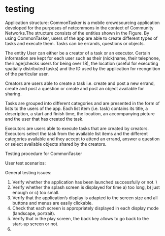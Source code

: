 # testing

Application structure: 
CommonTasker is a mobile crowdsourcing application developed for the purposes of netcommons in the contect of Community Networks.The structure consists of the entities shown in the Figure. 
By using CommonTasker, users of the app are able to create different types of tasks and execute them. Tasks can be errands, questions or objects. 

The entity User can either be a creator of a task or an executor. Certain information are kept for each user such as their (nick)name, their telephone, their age(checks users for being over 18), the location (useful for executing spatially distributed tasks) and the ID used by the application for recognition of the particular user. 

Creators are users able to create a task i.e. create and post a new errand, create and post a question or create and post an object available for sharing. 


Tasks are grouped into different categories and are presented in the form of lists to the users of the app. Each list item (i.e. task) contains its title, a description, a start and finish time, the location, an accompanying picture and the user that has created the task.

Executors are users able to execute tasks that are created by creators. Executors select the task from the available list items and the different categories available and they accept to attend an errand, answer a question or select available objects shared by the creators.



Testing procedure for CommonTasker

User test scenarios: 

General testing issues: 
1. Verify whether the application has been launched successfully or not. \\ 
2. Verify whether the splash screen is displayed for time a) too long, b) just enough or c) too small.
3. Verify that the application’s display is adapted to the screen size and all buttons and menus are easily clickable.
4. Check that each screen is appropriately displayed in each display mode (landscape, portrait). 
5. Verify that in the play screen, the back key allows to go back to the start-up screen or not. 
6. 


